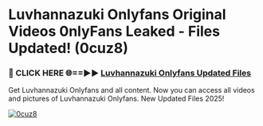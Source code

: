 # Luvhannazuki Onlyfans Original Videos 0nlyFans Leaked - Files Updated! (0cuz8)

<h3>🔴 CLICK HERE 🌐==►► <a href="https://tinyurl.com/ehrbuxhb" rel="nofollow">Luvhannazuki Onlyfans Updated Files</a></h3>

Get Luvhannazuki Onlyfans and all content. Now you can access all videos and pictures of Luvhannazuki Onlyfans. New Updated Files 2025!

[![0cuz8](https://i.imgur.com/lVYEuWS.gif)](https://tinyurl.com/ehrbuxhb)

